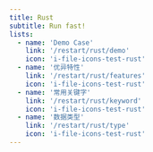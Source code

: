 ```yaml
---
title: Rust
subtitle: Run fast!
lists:
  - name: 'Demo Case'
    link: '/restart/rust/demo'
    icon: 'i-file-icons-test-rust'
  - name: '优异特性'
    link: '/restart/rust/features'
    icon: 'i-file-icons-test-rust'
  - name: '常用关键字'
    link: '/restart/rust/keyword'
    icon: 'i-file-icons-test-rust'
  - name: '数据类型'
    link: '/restart/rust/type'
    icon: 'i-file-icons-test-rust'
---
```


<ColumnTimeLine :lists="frontmatter.lists"/>
